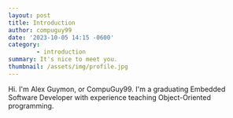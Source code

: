 ```yaml
---
layout: post
title: Introduction
author: compuguy99
date: '2023-10-05 14:15 -0600'
category:
        - introduction
summary: It's nice to meet you.
thumbnail: /assets/img/profile.jpg
---
```


Hi. I'm Alex Guymon, or CompuGuy99. I'm a graduating Embedded Software Developer with experience teaching Object-Oriented programming. 